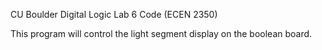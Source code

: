 CU Boulder Digital Logic Lab 6 Code (ECEN 2350)

This program will control the light segment display on the boolean board. 
